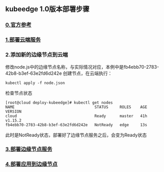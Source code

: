 ## kubeedge 1.0版本部署步骤

### [0.官方参考](https://github.com/kubeedge/kubeedge)

### [1.部署云端服务](./cloud/README.md)

### 2.添加新的边缘节点到云端

修改node.js中的边缘节点名称，与实际情况对应，本例中是fb4ebb70-2783-42b8-b3ef-63e2fd6d242e
创建节点，在云端执行：
```
kubectl apply -f node.json
```

检查节点状态
```
[root@cloud deploy-kubeedge]# kubectl get nodes
NAME                                   STATUS     ROLES    AGE   VERSION
cloud                                  Ready      master   41h   v1.15.2
fb4ebb70-2783-42b8-b3ef-63e2fd6d242e   NotReady   edge     13s   
```

此时是NotReady状态，部署好了边缘节点服务之后，会变为Ready状态

### [3.部署边缘节点服务](./edge/README.md)

### [4.部署应用到边缘节点](./demo/README.md)
